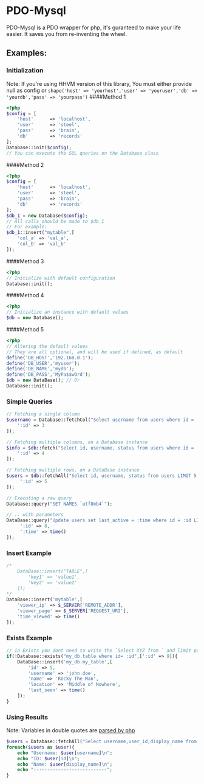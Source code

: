 PDO-Mysql
===========
PDO-Mysql is a PDO wrapper for php, it's guranteed to make your life easier. It saves you from re-inventing the wheel.
## Examples:

### Initialization
Note: If you're using HHVM version of this library, You must either provide null as config or `shape('host' => 'yourhost','user' => 'youruser','db' => 'yourdb','pass' => 'yourpass')`
####Method 1
```php
<?php
$config = [
    'host'      => 'localhost',
    'user'      => 'steel',
    'pass'      => 'brain',
    'db'        => 'records'
];
Database::init($config);
// You can execute the SQL queries on the Database class
```

####Method 2

```php
<?php
$config = [
    'host'      => 'localhost',
    'user'      => 'steel',
    'pass'      => 'brain',
    'db'        => 'records'
];
$db_1 = new Database($config);
// All calls should be made to $db_1
// For example:
$db_1::insert("mytable",[
    'col_a' => 'val_a',
    'col_b' => 'val_b'
]);
```

####Method 3
```php
<?php
// Initialize with default configuration
Database::init();
```

####Method 4
```php
<?php
// Initialize an instance with default values
$db = new Database();
```

####Method 5
```php
<?php
// Altering the default values
// They are all optional, and will be used if defined, as default
define('DB_HOST','192.168.0.1');
define('DB_USER','myuser');
define('DB_NAME','mydb');
define('DB_PASS','MyPa$$wOrd');
$db = new DataBase(); // Or
Database::init();
```

### Simple Queries
```php
// Fetching a single column
$username = Database::fetchCol("Select username from users where id = :id LIMIT 1",[
    ':id' => 3
]);

// Fetching multiple columns, on a Database instance
$info = $db::fetch("Select id, username, status from users where id = :id LIMIT 1",[
    ':id' => 4
]);

// Fetching multiple rows, on a DataBase instance
$users = $db::fetchAll("Select id, username, status from users LIMIT 5 ORDER by id DESC",[
     ':id' => 5
]);

// Executing a raw query
Database::query("SET NAMES `utf8mb4`");

// .. with parameters
DataBase::query("Update users set last_active = :time where id = :id LIMIT 1",[
     ':id' => 8,
     ':time' => time()
]);
```
### Insert Example
```php
/*
    DataBase::insert("TABLE",[
        'key1' => 'value1',
        'key2' => 'value2'
    ]);
*/
DataBase::insert('mytable',[
    'viewer_ip' => $_SERVER['REMOTE_ADDR'],
    'viewer_page' => $_SERVER['REQUEST_URI'],
    'time_viewed' => time()
]);
```
### Exists Example
```php
// in Exists you dont need to write the `Select XYZ from ` and limit part
if(!Database::exists("my_db.table where id= :id",[':id' => 9]){
    DataBase::insert('my_db.my_table',[
        'id' => 5,
        'username' => 'john.doe',
        'name' => 'Rocky The Man',
        'location' => 'Middle of Nowhere',
        'last_seen' => time()
    ]);
}
```
### Using Results
Note: Variables in double quotes are [parsed by php][1]
```php
$users = Database::fetchAll("Select username,user_id,display_name from users");
foreach($users as $user){
    echo "Username: $user[username]\n";
    echo "ID: $user[id]\n";
    echo "Name: $user[display_name]\n";
    echo "---------------------------";
}
```

[1]:http://php.net/manual/en/language.types.string.php
